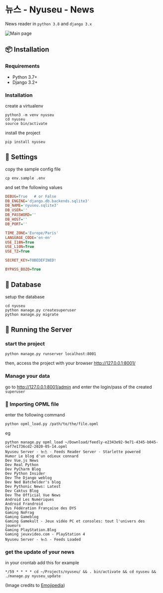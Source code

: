 # 뉴스 - Nyuseu - News

News reader in `python 3.8` and `django 3.x`

![Main page](https://gitlab.com/annyong/nyuseu/-/raw/master/nyuseu/doc/screenshot.png)

## :package: Installation

### Requirements 

* Python 3.7+
* Django 3.2+

### Installation
create a virtualenv
```
python3 -m venv nyuseu
cd nyuseu
source bin/activate
```
install the project
```
pip install nyuseu
```
##  :wrench: Settings
copy the sample config file 
```
cp env.sample .env
```
and set the following values
```ini
DEBUG=True   # or False
DB_ENGINE='django.db.backends.sqlite3'
DB_NAME='nyuseu.sqlite3'
DB_USER=''
DB_PASSWORD=''
DB_HOST=''
DB_PORT=''

TIME_ZONE='Europe/Paris'
LANGUAGE_CODE='en-en'
USE_I18N=True
USE_L10N=True
USE_TZ=True

SECRET_KEY=TOBEDEFINED!

BYPASS_BOZO=True
```

## :dvd: Database
setup the database
```
cd nyuseu
python manage.py createsuperuser
python manage.py migrate
```

## :mega: Running the Server
### start the project
```
python manage.py runserver localhost:8001
```
then, access the project with your browser http://127.0.0.1:8001/

### Manage your data 

go to http://127.0.0.1:8001/admin and enter the login/pass of the created `superuser`

### :eyes: Importing OPML file
enter the following command
```commandline
python opml_load.py /path/to/the/file.opml
```
eg
```commandline
python manage.py opml_load ~/Download/feedly-e2343e92-9e71-4345-b045-cef7e1736cd2-2020-05-14.opml 
Nyuseu Server - 뉴스 - Feeds Reader Server - Starlette powered
Humor Le blog d'un odieux connard
Dev Vue.js News
Dev Real Python
Dev PyCharm Blog
Dev Python Insider
Dev The Django weblog
Dev Ned Batchelder's blog
Dev Pythonic News: Latest
Dev Caktus Blog
Dev The Official Vue News
Android Les Numériques
Android Frandroid
Dys Fédération Française des DYS
Gaming NoFrag
Gaming Gameblog
Gaming Gamekult - Jeux vidéo PC et consoles: tout l'univers des joueurs
Gaming PlayStation.Blog
Gaming jeuxvideo.com - PlayStation 4
Nyuseu Server - 뉴스 - Feeds Loaded
```

### get the update of your news 
in your crontab add this for example

```
*/59 * * * * cd ~/Projects/nyuseu/ && . bin/activate && cd nyuseu && ./manage.py nyuseu_update
``` 


(Image credits to [Emojipedia](https://emojipedia.org/))
